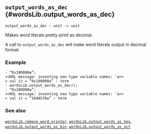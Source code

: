 ## `output_words_as_dec` {#wordsLib.output_words_as_dec}


```
output_words_as_dec : unit -> unit
```



Makes word literals pretty-print as decimal.


A call to `output_words_as_dec` will make word literals output in decimal format.

### Example

    
    - “0x100000w”;
    <<HOL message: inventing new type variable names: 'a>>
    > val it = “0x100000w” : term
    - wordsLib.output_words_as_dec();
    - “0x100000w”;
    <<HOL message: inventing new type variable names: 'a>>
    > val it = “1048576w” : term
    

### See also

[`wordsLib.remove_word_printer`](#wordsLib.remove_word_printer), [`wordsLib.output_words_as_hex`](#wordsLib.output_words_as_hex), [`wordsLib.output_words_as_bin`](#wordsLib.output_words_as_bin), [`wordsLib.output_words_as_oct`](#wordsLib.output_words_as_oct)

